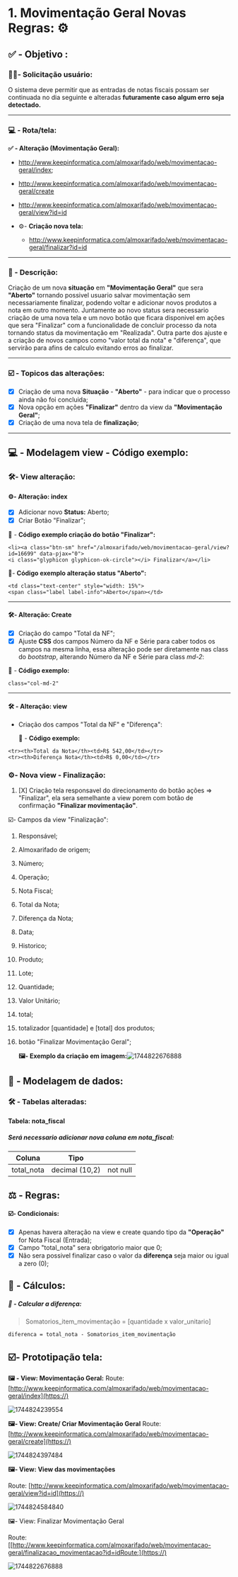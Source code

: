 # 1. Movimentação Geral Novas Regras: ⚙️

## ✅ - Objetivo :

### 🧑🏻- Solicitação usuário:

O sistema deve permitir que as entradas de notas fiscais possam ser continuada no dia seguinte e alteradas ****futuramente caso algum erro seja detectado.****

---

### 💻 - Rota/tela:

**✅ -  Alteração (Movimentação Geral):**

- http://www.keepinformatica.com/almoxarifado/web/movimentacao-geral/index;
- http://www.keepinformatica.com/almoxarifado/web/movimentacao-geral/create
- http://www.keepinformatica.com/almoxarifado/web/movimentacao-geral/view?id=id
- ⚙️- **Criação nova tela:**

  - http://www.keepinformatica.com/almoxarifado/web/movimentacao-geral/finalizar?id=id

---

### 📃 - Descrição:

Criação de um nova **situação** em **"Movimentação Geral"** que sera **"Aberto"** tornando possivel usuario salvar movimentação sem necessariamente finalizar, podendo voltar e adicionar novos produtos a nota em outro momento. Juntamente ao novo status sera necessario criação de uma nova tela e um novo botão que ficara disponivel em ações que sera "Finalizar" com a funcionalidade de concluir processo da nota tornando status da movimentação em "Realizada".  Outra parte dos ajuste e a criação de novos campos como "valor total da nota" e "diferença", que servirão para afins de calculo evitando erros ao finalizar.

---

### ☑️ - Topicos das alterações:

* [X]  Criação de uma nova **Situação** - **"Aberto"** - para indicar que o processo ainda não foi concluida;
* [X]  Nova opção em ações **"Finalizar"** dentro da view da **"Movimentação Geral"**;
* [X]  Criação de uma nova tela de **finalização**;

---

## 💻 - Modelagem view - Código exemplo:

### 🛠️- View alteração:

#### ⚙️- Alteração: index

* [X]  Adicionar novo **Status:** Aberto;
* [X]  Criar Botão "Finalizar";

🔢 - **Código exemplo criação do botão "Finalizar":**

```
<li><a class="btn-sm" href="/almoxarifado/web/movimentacao-geral/view?id=16699" data-pjax="0">
<i class="glyphicon glyphicon-ok-circle"></i> Finalizar</a></li>

```

🔢- **Código exemplo alteração status "Aberto":**

```
<td class="text-center" style="width: 15%">
<span class="label label-info">Aberto</span></td>
```

---

#### 🛠️- Alteração: Create

* [X]  Criação do campo "Total da NF";
* [X]  Ajuste **CSS** dos campos Número da NF e Série para caber todos os campos na mesma linha, essa alteração pode ser diretamente nas class do *bootstrap*, alterando Número da NF e Série para class *md-2*:<br>

  🔢 - **Código exemplo:**

  ```
  class="col-md-2"
  ```

---

#### 🛠️ - Alteração: view

* Criação dos campos "Total da NF" e "Diferença":

  🔢 - **Código exemplo:**

```
<tr><th>Total da Nota</th><td>R$ 542,00</td></tr>
<tr><th>Diferença Nota</th><td>R$ 0,00</td></tr>
```

### ⚙️- Nova view - Finalização:

1. [X]  Criação tela responsavel do direcionamento do botão ações => "Finalizar", ela sera semelhante a view porem com botão de confirmação **"Finalizar movimentação"**.<br>

☑️- Campos da view "Finalização":

1. Responsável;
2. Almoxarifado de origem;
3. Número;
4. Operação;
5. Nota Fiscal;
6. Total da Nota;
7. Diferença da Nota;
8. Data;
9. Historico;
10. Produto;
11. Lote;
12. Quantidade;
13. Valor Unitário;
14. total;
15. totalizador [quantidade] e [total] dos produtos;
16. botão "Finalizar Movimentação Geral";<br>

    **🖼️- Exemplo da criação em imagem:**![1744822676888](images/1.Conferenciaeajustedeemissao/1744822676888.png)

## 🎲 - Modelagem de dados:

### 🛠️ - Tabelas alteradas:

#### Tabela: nota_fiscal

##### Será necessario adicionar nova coluna em **nota_fiscal**:


| Coluna     | Tipo           |          |
| ---------- | -------------- | -------- |
| total_nota | decimal (10,2) | not null |

## ⚖️ - Regras:

#### ☑️- Condicionais:

* [X]  Apenas havera alteração na view e create quando tipo da **"Operação"** for Nota Fiscal (Entrada);
* [X]  Campo "total_nota" sera obrigatorio maior que 0;
* [X]  Não sera possivel finalizar caso o valor da  **diferença** seja maior ou igual a zero (0);

## 🔢 - Cálculos:

##### 🧮 - Calcular a diferença:

> Somatorios_item_movimentação =  [quantidade x valor_unitario]

```
diferenca = total_nota - Somatorios_item_movimentação
```

## ☑️- Prototipação tela:

**🖼️ - View: Movimentação Geral:**
Route: [http://www.keepinformatica.com/almoxarifado/web/movimentacao-geral/index](https://)

![1744824239554](images/1.Conferenciaeajustedeemissao/1744824239554.png)

**🖼️- View: Create/ Criar Movimentação Geral**
Route: [http://www.keepinformatica.com/almoxarifado/web/movimentacao-geral/create](https://)

![1744824397484](images/1.Conferenciaeajustedeemissao/1744824397484.png)

**🖼️- View: View das movimentações**

Route: [http://www.keepinformatica.com/almoxarifado/web/movimentacao-geral/view?id=id](https://)

![1744824584840](images/1.Conferenciaeajustedeemissao/1744824584840.png)

🖼️- View: Finalizar Movimentação Geral

Route: [[http://www.keepinformatica.com/almoxarifado/web/movimentacao-geral/finalizacao_movimentacao?id=idRoute:](https://)

![1744822676888](images/1.Conferenciaeajustedeemissao/1744822676888.png)
